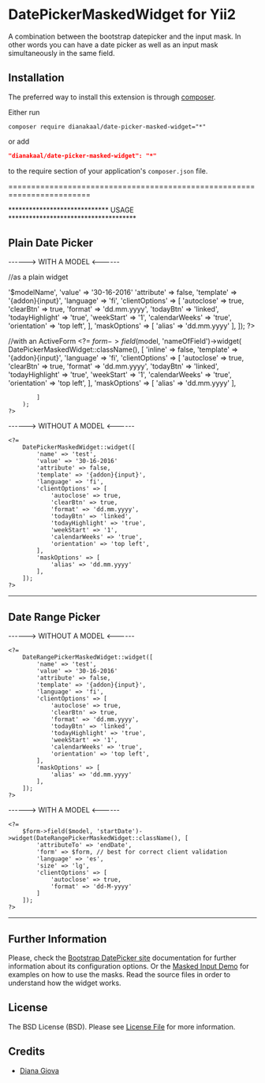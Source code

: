 DatePickerMaskedWidget for Yii2
========================================================================

A combination between the bootstrap datepicker and the input mask.
In other words you can have a date picker as well as an input mask simultaneously in the same field.


Installation
------------

The preferred way to install this extension is through [composer](http://getcomposer.org/download/).

Either run

```
composer require dianakaal/date-picker-masked-widget="*"
```
or add

```json
"dianakaal/date-picker-masked-widget": "*"
```

to the require section of your application's `composer.json` file.

========================================================================

***************************** USAGE *************************************


Plain Date Picker
-----------------

------> WITH A MODEL <------
<?php
use dianakaal\DatePickerMaskedWidget\DatePickerMaskedWidget;
?>

//as a plain widget
<?=
    DatePickerMaskedWidget::widget([
            'model' => '$modelName',
            'value' => '30-16-2016'
            'attribute' => false,
            'template' => '{addon}{input}',
            'language' => 'fi',
            'clientOptions' => [
            'autoclose' => true,
            'clearBtn' => true,
            'format' => 'dd.mm.yyyy',
            'todayBtn' => 'linked',
            'todayHighlight' => 'true',
            'weekStart' => '1',
            'calendarWeeks' => 'true',
            'orientation' => 'top left',
        ],
        'maskOptions' => [
            'alias' => 'dd.mm.yyyy'
        ],
    ]);
?>

//with an ActiveForm
    <?=
        $form->field($model, 'nameOfField')->widget(
            DatePickerMaskedWidget::className(), [
                'inline' => false,
                'template' => '{addon}{input}',
                'language' => 'fi',
                'clientOptions' => [
                    'autoclose' => true,
                    'clearBtn' => true,
                    'format' => 'dd.mm.yyyy',
                    'todayBtn' => 'linked',
                    'todayHighlight' => 'true',
                    'weekStart' => '1',
                    'calendarWeeks' => 'true',
                    'orientation' => 'top left',
                ],
                'maskOptions' => [
                    'alias' => 'dd.mm.yyyy'
                ],

            ]
        );
    ?>


------> WITHOUT A MODEL <------

<?php
use dianakaal\DatePickerMaskedWidget\DatePickerMaskedWidget;
?>
    <?=
        DatePickerMaskedWidget::widget([
            'name' => 'test',
            'value' => '30-16-2016'
            'attribute' => false,
            'template' => '{addon}{input}',
            'language' => 'fi',
            'clientOptions' => [
                'autoclose' => true,
                'clearBtn' => true,
                'format' => 'dd.mm.yyyy',
                'todayBtn' => 'linked',
                'todayHighlight' => 'true',
                'weekStart' => '1',
                'calendarWeeks' => 'true',
                'orientation' => 'top left',
            ],
            'maskOptions' => [
                'alias' => 'dd.mm.yyyy'
            ],
        ]);
    ?>
--------------------------------------------------------------------------


Date Range Picker
-----------------

------> WITHOUT A MODEL <------

<?php
use dianakaal\DatePickerMaskedWidget\DateRangePickerMaskedWidget;
?>
    <?=
        DateRangePickerMaskedWidget::widget([
            'name' => 'test',
            'value' => '30-16-2016'
            'attribute' => false,
            'template' => '{addon}{input}',
            'language' => 'fi',
            'clientOptions' => [
                'autoclose' => true,
                'clearBtn' => true,
                'format' => 'dd.mm.yyyy',
                'todayBtn' => 'linked',
                'todayHighlight' => 'true',
                'weekStart' => '1',
                'calendarWeeks' => 'true',
                'orientation' => 'top left',
            ],
            'maskOptions' => [
                'alias' => 'dd.mm.yyyy'
            ],
        ]);
    ?>

------> WITH A MODEL <------

<?php
use dianakaal\DatePickerMaskedWidget\DateRangePickerMaskedWidget;
?>
    <?=
        $form->field($model, 'startDate')->widget(DateRangePickerMaskedWidget::className(), [
            'attributeTo' => 'endDate',
            'form' => $form, // best for correct client validation
            'language' => 'es',
            'size' => 'lg',
            'clientOptions' => [
                'autoclose' => true,
                'format' => 'dd-M-yyyy'
            ]
        ]);
    ?>

--------------------------------------------------------------------------------

Further Information
-------------------
Please, check the [Bootstrap DatePicker site](http://bootstrap-datepicker.readthedocs.org/en/release/) documentation for further information about its configuration options.
Or the [Masked Input Demo](http://demos.krajee.com/masked-input) for examples on how to use the masks.
Read the source files in order to understand how the widget works.

License
-------

The BSD License (BSD). Please see [License File](LICENSE.md) for more information.

Credits
-------

- [Diana Giova](https://github.com/dianakaal)
